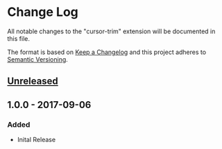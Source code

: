 # Change Log
All notable changes to the "cursor-trim" extension will be documented in this file.

The format is based on [Keep a Changelog](http://keepachangelog.com/en/1.0.0/) and this project adheres to [Semantic Versioning](http://semver.org/spec/v2.0.0.html).

## [Unreleased]

## 1.0.0 - 2017-09-06
### Added
- Inital Release

[Unreleased]: https://github.com/yo1dog/vscode-cursor-trim/compare/v1.0.0...HEAD